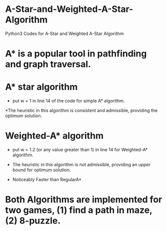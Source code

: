# A-Star-and-Weighted-A-Star-Algorithm
Python3 Codes for A-Star and Weighted A-Star Algorithm

# A* is a popular tool in pathfinding and graph traversal.
# A* star algorithm
* put w = 1 in line 14 of the code for simple A* algorithm. 

*The heuristic in this algorithm is consistent and admissible, providing the optimum solution.

# Weighted-A* algorithm
* put w = 1.2 (or any value greater than 1) in line 14 for Weighted-A* algorithm.

* The heuristic in this algorithm is not admissible, providing an upper bound for optimum solution.

* Noticeably Faster than RegularA*

# Both Algorithms are implemented for two games, (1) find a path in maze, (2) 8-puzzle.

